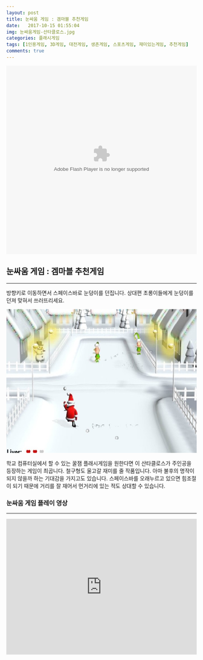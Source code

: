 ```yaml
---
layout: post
title: 눈싸움 게임 : 겜마블 추천게임
date:   2017-10-15 01:55:04
img: 눈싸움게임-산타클로스.jpg
categories: 플래시게임
tags: [1인용게임, 3D게임, 대전게임, 생존게임, 스포츠게임, 재미있는게임, 추천게임]
comments: true
---
```



<embed src="http://cfile7.uf.tistory.com/media/996BC6335A1F082818467D" type="application/x-shockwave-flash" width="100%" height="500" align="middle" name="gamefile">
<h2>눈싸움 게임 : 겜마블 추천게임</h2>

<hr />

방향키로 이동하면서 스페이스바로 눈덩이를 던집니다. 상대편 초롱이들에게 눈덩이를 던져 맞혀서 쓰러뜨리세요.

<img class="alignnone size-mh-magazine-lite-content wp-image-259" src="/images/눈싸움게임-산타클로스.jpg" alt="" width="100%" height="381" />

학교 컴퓨터실에서 할 수 있는 꿀잼 플래시게임을 원한다면 이 산타클로스가 주인공을 등장하는 게임이 최곱니다. 철구형도 울고갈 재미를 줄 작품입니다. 아마 불후의 명작이 되지 않을까 하는 기대감을 가지고도 있습니다. 스페이스바를 오래누르고 있으면 힘조절이 되기 때문에 거리를 잘 재어서 먼거리에 있는 적도 상대할 수 있습니다.
<h3>눈싸움 게임 플레이 영상</h3>

<hr />

<iframe width="100%" height="360" src="https://www.youtube.com/embed/KgEkhAiS4XQ?rel=0" frameborder="0" allow="autoplay; encrypted-media" allowfullscreen></iframe>